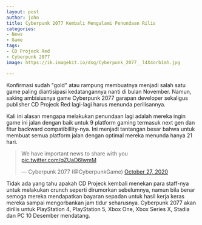 ```yaml
---
layout: post
author: john
title: Cyberpunk 2077 Kembali Mengalami Penundaan Rilis
categories:
- News
- Game
tags:
- CD Projeck Red
- Cyberpunk 2077
image: https://ik.imagekit.io/dsg/Cyberpunk_2077__l4X4orb1mh.jpg

---
```

Konfirmasi sudah "gold" atau rampung membuatnya menjadi salah satu game paling diantisipasi kedatangannya nanti di bulan November. Namun, saking ambisiusnya game Cyberpunk 2077 garapan developer sekaligus publisher CD Projeck Red lagi-lagi harus menunda perilisannya.

Kali ini alasan mengapa melakukan penundaan lagi adalah mereka ingin game ini jalan dengan baik untuk 9 platform gaming termasuk next gen dan fitur backward compatibillity-nya. Ini menjadi tantangan besar bahwa untuk membuat semua platform jalan dengan optimal mereka menunda hanya 21 hari.

<blockquote class="twitter-tweet tw-align-center"><p lang="en" dir="ltr">We have important news to share with you <a href="https://t.co/qZUaD6IwmM">pic.twitter.com/qZUaD6IwmM</a></p>— Cyberpunk 2077 (@CyberpunkGame) <a href="https://twitter.com/CyberpunkGame/status/1321128432370176002?ref_src=twsrc%5Etfw">October 27, 2020</a></blockquote> <script async src="https://platform.twitter.com/widgets.js" charset="utf-8"></script>

Tidak ada yang tahu apakah CD Projeck kembali menekan para staff-nya untuk melakukan crunch seperti dirumorkan sebelumnya, namun bila benar semoga mereka mendapatkan bayaran sepadan untuk hasil kerja keras mereka sampai mengorbankan jam tidur seharusnya. Cyberpunk 2077 akan dirilis untuk PlayStation 4, PlayStation 5, Xbox One, Xbox Series X, Stadia dan PC 10 Desember mendatang.